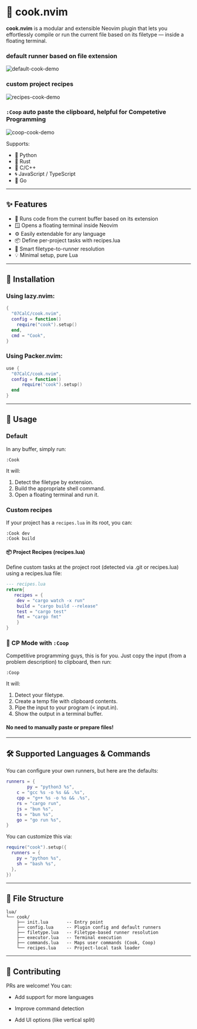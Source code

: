 # 🍳 cook.nvim

**cook.nvim** is a modular and extensible Neovim plugin that lets you effortlessly compile or run the current file based on its filetype — inside a floating terminal.

### default runner based on file extension
![default-cook-demo](https://github.com/user-attachments/assets/9564866f-8345-4b3f-9a5d-73b5de85676d)
### custom project recipes
![recipes-cook-demo](https://github.com/user-attachments/assets/cb05b37e-b741-4928-883c-26a8780f05f8)
### `:Coop` auto paste the clipboard, helpful for Competetive Programming
![coop-cook-demo](https://github.com/user-attachments/assets/fe9dc656-0c1c-4206-84a0-7767f20ef92f)


Supports:
- 🐍 Python
- 🦀 Rust
- 🧠 C/C++
- 🌀 JavaScript / TypeScript
- 🦫 Go

---

## ✨ Features

- 📂 Runs code from the current buffer based on its extension
- 🪟 Opens a floating terminal inside Neovim
- ⚙️ Easily extendable for any language
- 📦 Define per-project tasks with recipes.lua
- 🧠 Smart filetype-to-runner resolution
- 💡 Minimal setup, pure Lua

---

## 🚀 Installation

### Using **lazy.nvim**:

```lua
{
  "07CalC/cook.nvim",
  config = function()
    require("cook").setup()
  end,
  cmd = "Cook",
}
```

### Using **Packer.nvim**:

```lua
use {
  "07CalC/cook.nvim",
  config = function()
      require("cook").setup()
  end
}
```

---

## 🔧 Usage

### Default 
In any buffer, simply run:
```vim
:Cook
```
It will:
1. Detect the filetype by extension.
2. Build the appropriate shell command.
3. Open a floating terminal and run it.



### Custom recipes
If your project has a `recipes.lua` in its root, you can:
```vim
:Cook dev
:Cook build
```

#### 📦 Project Recipes (recipes.lua)
Define custom tasks at the project root (detected via .git or recipes.lua) using a recipes.lua file:
```lua
--- recipes.lua
return{
   recipes = {
	dev = "cargo watch -x run"
	build = "cargo build --release"
	test = "cargo test"
	fmt = "cargo fmt"
	}
}
```



### 🧠 CP Mode with `:Coop`
Competitive programming guys, this is for you.
Just copy the input (from a problem description) to clipboard, then run:
```vim
:Coop
```
It will:
1. Detect your filetype.
2. Create a temp file with clipboard contents.
3. Pipe the input to your program (< input.in).
4. Show the output in a terminal buffer.

#### No need to manually paste or prepare files!
---

## 🛠️ Supported Languages & Commands
You can configure your own runners, but here are the defaults:
```lua
runners = {
        py = "python3 %s",
	c = "gcc %s -o %s && .%s",
	cpp = "g++ %s -o %s && .%s",
	rs = "cargo run",
	js = "bun %s",
	ts = "bun %s",
	go = "go run %s",
}
```
You can customize this via:
```lua
require("cook").setup({
  runners = {
    py = "python %s",
    sh = "bash %s",
  },
})
```

---

## 📁 File Structure
```text
lua/
└── cook/
    ├── init.lua       -- Entry point
    ├── config.lua     -- Plugin config and default runners
    ├── filetype.lua   -- Filetype-based runner resolution
    ├── executor.lua   -- Terminal execution
    ├── commands.lua   -- Maps user commands (Cook, Coop) 
    └── recipes.lua    -- Project-local task loader
```

---

## 🙌 Contributing
PRs are welcome! You can:

  - Add support for more languages

  - Improve command detection

  -  Add UI options (like vertical split)
